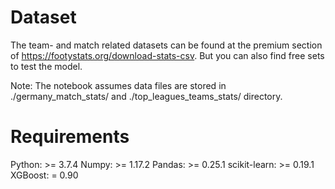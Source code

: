# Dataset

The team- and match related datasets can be found at the premium section of https://footystats.org/download-stats-csv.
But you can also find free sets to test the model.

Note: The notebook assumes data files are stored in ./germany_match_stats/  and ./top_leagues_teams_stats/ directory.

# Requirements

Python: >= 3.7.4
Numpy: >= 1.17.2
Pandas: >= 0.25.1
scikit-learn: >= 0.19.1
XGBoost: = 0.90

